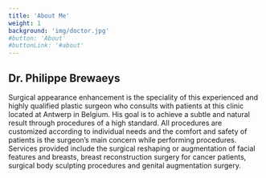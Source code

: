 ```yaml
---
title: 'About Me'
weight: 1
background: 'img/doctor.jpg'
#button: 'About'
#buttonLink: '#about'
---
```


## Dr. Philippe Brewaeys

Surgical appearance enhancement is the speciality of this experienced and highly qualified plastic surgeon who consults with patients at this clinic located at Antwerp in Belgium.
His goal is to achieve a subtle and natural result through procedures of a high standard.
All procedures are customized according to individual needs and the comfort and safety of patients is the surgeon’s main concern while performing procedures.
Services provided include the surgical reshaping or augmentation of facial features and breasts, breast reconstruction surgery for cancer patients, surgical body sculpting procedures and genital augmentation surgery.
